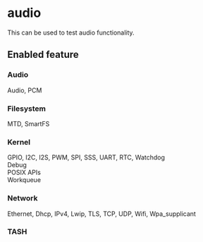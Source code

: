 # audio
 This can be used to test audio functionality.

## Enabled feature
### Audio
  Audio, PCM

### Filesystem
  MTD, SmartFS

### Kernel
  GPIO, I2C, I2S, PWM, SPI, SSS, UART, RTC, Watchdog  
  Debug  
  POSIX APIs  
  Workqueue

### Network
  Ethernet, Dhcp, IPv4, Lwip, TLS, TCP, UDP, Wifi, Wpa_supplicant

### TASH
